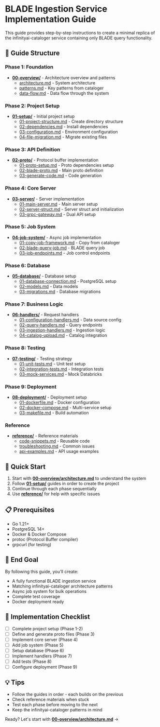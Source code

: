 # BLADE Ingestion Service Implementation Guide

This guide provides step-by-step instructions to create a minimal replica of the infinityai-cataloger service containing only BLADE query functionality.

## 📁 Guide Structure

### Phase 1: Foundation
- **[00-overview/](00-overview/)** - Architecture overview and patterns
  - [architecture.md](00-overview/architecture.md) - System architecture
  - [patterns.md](00-overview/patterns.md) - Key patterns from cataloger
  - [data-flow.md](00-overview/data-flow.md) - Data flow through the system

### Phase 2: Project Setup
- **[01-setup/](01-setup/)** - Initial project setup
  - [01-project-structure.md](01-setup/01-project-structure.md) - Create directory structure
  - [02-dependencies.md](01-setup/02-dependencies.md) - Install dependencies
  - [03-configuration.md](01-setup/03-configuration.md) - Environment configuration
  - [04-file-migration.md](01-setup/04-file-migration.md) - Migrate existing files

### Phase 3: API Definition
- **[02-proto/](02-proto/)** - Protocol buffer implementation
  - [01-proto-setup.md](02-proto/01-proto-setup.md) - Proto dependencies setup
  - [02-blade-proto.md](02-proto/02-blade-proto.md) - Main proto definition
  - [03-generate-code.md](02-proto/03-generate-code.md) - Code generation

### Phase 4: Core Server
- **[03-server/](03-server/)** - Server implementation
  - [01-main-server.md](03-server/01-main-server.md) - Main server setup
  - [02-server-struct.md](03-server/02-server-struct.md) - Server struct and initialization
  - [03-grpc-gateway.md](03-server/03-grpc-gateway.md) - Dual API setup

### Phase 5: Job System
- **[04-job-system/](04-job-system/)** - Async job implementation
  - [01-copy-job-framework.md](04-job-system/01-copy-job-framework.md) - Copy from cataloger
  - [02-blade-query-job.md](04-job-system/02-blade-query-job.md) - BLADE query job
  - [03-job-endpoints.md](04-job-system/03-job-endpoints.md) - Job control endpoints

### Phase 6: Database
- **[05-database/](05-database/)** - Database setup
  - [01-database-connection.md](05-database/01-database-connection.md) - PostgreSQL setup
  - [02-models.md](05-database/02-models.md) - Data models
  - [03-migrations.md](05-database/03-migrations.md) - Database migrations

### Phase 7: Business Logic
- **[06-handlers/](06-handlers/)** - Request handlers
  - [01-configuration-handlers.md](06-handlers/01-configuration-handlers.md) - Data source config
  - [02-query-handlers.md](06-handlers/02-query-handlers.md) - Query endpoints
  - [03-ingestion-handlers.md](06-handlers/03-ingestion-handlers.md) - Ingestion logic
  - [04-catalog-upload.md](06-handlers/04-catalog-upload.md) - Catalog integration

### Phase 8: Testing
- **[07-testing/](07-testing/)** - Testing strategy
  - [01-unit-tests.md](07-testing/01-unit-tests.md) - Unit test setup
  - [02-integration-tests.md](07-testing/02-integration-tests.md) - Integration tests
  - [03-mock-services.md](07-testing/03-mock-services.md) - Mock Databricks

### Phase 9: Deployment
- **[08-deployment/](08-deployment/)** - Deployment setup
  - [01-dockerfile.md](08-deployment/01-dockerfile.md) - Docker configuration
  - [02-docker-compose.md](08-deployment/02-docker-compose.md) - Multi-service setup
  - [03-makefile.md](08-deployment/03-makefile.md) - Build automation

### Reference
- **[reference/](reference/)** - Reference materials
  - [code-snippets.md](reference/code-snippets.md) - Reusable code
  - [troubleshooting.md](reference/troubleshooting.md) - Common issues
  - [api-examples.md](reference/api-examples.md) - API usage examples

## 🚀 Quick Start

1. Start with **[00-overview/architecture.md](00-overview/architecture.md)** to understand the system
2. Follow **[01-setup/](01-setup/)** guides in order to create the project
3. Continue through each phase sequentially
4. Use **[reference/](reference/)** for help with specific issues

## 📋 Prerequisites

- Go 1.21+
- PostgreSQL 14+
- Docker & Docker Compose
- protoc (Protocol Buffer compiler)
- grpcurl (for testing)

## 🎯 End Goal

By following this guide, you'll create:
- A fully functional BLADE ingestion service
- Matching infinityai-cataloger architecture patterns
- Async job system for bulk operations
- Complete test coverage
- Docker deployment ready

## 📝 Implementation Checklist

- [ ] Complete project setup (Phase 1-2)
- [ ] Define and generate proto files (Phase 3)
- [ ] Implement core server (Phase 4)
- [ ] Add job system (Phase 5)
- [ ] Setup database (Phase 6)
- [ ] Implement handlers (Phase 7)
- [ ] Add tests (Phase 8)
- [ ] Configure deployment (Phase 9)

## 💡 Tips

- Follow the guides in order - each builds on the previous
- Check reference materials when stuck
- Test each phase before moving to the next
- Keep the infinityai-cataloger patterns in mind

Ready? Let's start with **[00-overview/architecture.md](00-overview/architecture.md)** →